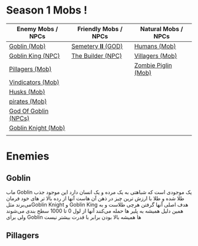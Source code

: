 # Season 1 Mobs !

Enemy Mobs / NPCs                     | Friendly Mobs / NPCs          | Natural Mobs / NPCs                 |
----------------------------------- | ----------------------------- | ----------------------------------- |
[Goblin (Mob)](#goblin)             | [Semetery 𝐈𝐈 (GOD)](#semetery) | [Humans (Mob)](#humans)             |
[Goblin King (NPC)](#goblinking)    | [The Builder (NPC)](#builder) | [Villagers (Mob)](#villagers)       |
[Pillagers (Mob)](#pillagers)       |                               | [Zombie Piglin (Mob)](#zombiepiglin)|
[Vindicators (Mob)](#vindicators)   |                               |                                     |
[Husks (Mob)](#husks)               |                               |                                     |
[pirates (Mob)](#pirates)           |                               |                                     |
[God Of Goblin (NPCs)](#godofgoblin)|                               |                                     |
[Goblin Knight (Mob)](#goblinknight)|                               |                                     |
                                    |                               |                                     |


# Enemies
## Goblin
ماب Goblin یک موجودی است که شباهتی به یک مرده و یک انسان دارد این موجود جذب طلا شده و طلا با ارزش ترین چیز در ذهن آن هاست آنها از رده بالا تر های خود فرمان می‌برند مثلGoblin Knight و Goblin King هدف اصلی آنها گرفتن هرچی طلاست و به همین دلیل همیشه به پلیر ها حمله می‌کنند آنها از لول 0 تا 1000 سطح بندی می‌شوند ولی برای Goblin ها همیشه بالا بودن برابر با قدرت بیشتر نیست

## Pillagers
